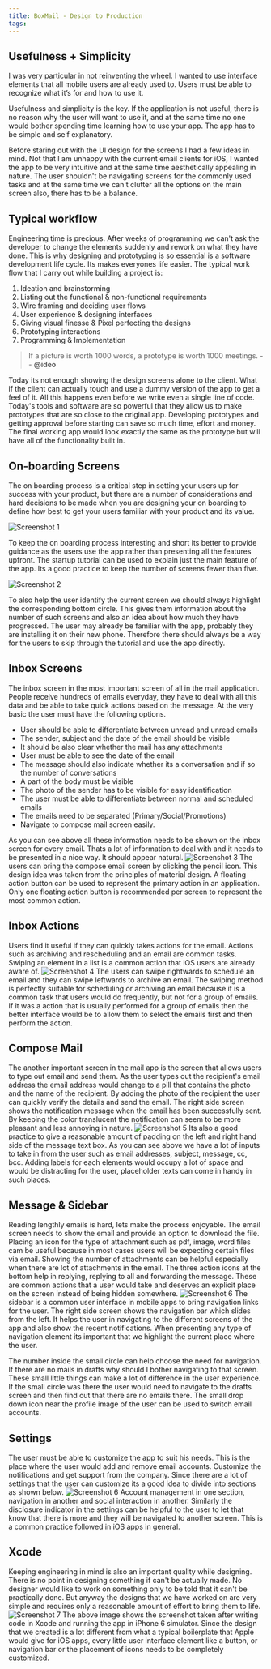 ```yaml
---
title: BoxMail - Design to Production
tags:
---
```

## Usefulness + Simplicity
I was very particular in not reinventing the wheel. I wanted to use interface elements that all mobile users are already used to. Users must be able to recognize what it’s for and how to use it.
<!-- more -->

Usefulness and simplicity is the key. If the application is not useful, there is no reason why the user will want to use it, and at the same time no one would bother spending time learning how to use your app. The app has to be simple and self explanatory. 

Before staring out with the UI design for the screens I had a few ideas in mind. Not that I am unhappy with the current email clients for iOS, I wanted the app to be very intuitive and at the same time aesthetically appealing in nature. The user shouldn't be navigating screens for the commonly used tasks and at the same time we can't clutter all the options on the main screen also, there has to be a balance.

## Typical workflow
Engineering time is precious. After weeks of programming we can't ask the developer to change the elements suddenly and rework on what they have done. This is why designing and prototyping is so essential is a software development life cycle. Its makes everyones life easier. The typical work flow that I carry out while building a project is:

1. Ideation and brainstorming 
1. Listing out the functional & non-functional requirements
1. Wire framing and deciding user flows
1. User experience & designing interfaces
1. Giving visual finesse & Pixel perfecting the designs
1. Prototyping interactions
1. Programming & Implementation

> If a picture is worth 1000 words, a prototype is worth 1000 meetings.
-- **@ideo**

Today its not enough showing the design screens alone to the client. What if the client can actually touch and use a dummy version of the app to get a feel of it. All this happens even before we write even a single line of code. Today's tools and software are so powerful that they allow us to make prototypes that are so close to the original app. Developing prototypes and getting approval before starting can save so much time, effort and money. The final working app would look exactly the same as the prototype but will have all of the functionality built in.

## On-boarding Screens
The on boarding process is a critical step in setting your users up for success with your product, but there are a number of considerations and hard decisions to be made when you are designing your on boarding to define how best to get your users familiar with your product and its value.

![Screenshot 1](/img/inbox-mail-app/onboarding-screens.png)

To keep the on boarding process interesting and short its better to provide guidance as the users use the app rather than presenting all the features upfront. The startup tutorial can be used to explain just the main feature of the app. Its a good practice to keep the number of screens fewer than five.

![Screenshot 2](/img/inbox-mail-app/getting-started.png)

To also help the user identify the current screen we should always highlight the corresponding bottom circle. This gives them information about the number of such screens and also an idea about how much they have progressed. The user may already be familiar with the app, probably they are installing it on their new phone. Therefore there should always be a way for the users to skip through the tutorial and use the app directly.

## Inbox Screens
The inbox screen in the most important screen of all in the mail application. People receive hundreds of emails everyday, they have to deal with all this data and be able to take quick actions based on the message. At the very basic the user must have the following options.

- User should be able to differentiate between unread and unread emails
- The sender, subject and the date of the email should be visible
- It should be also clear whether the mail has any attachments
- User must be able to see the date of the email
- The message should also indicate whether its a conversation and if so the number of conversations
- A part of the body must be visible
- The photo of the sender has to be visible for easy identification
- The user must be able to differentiate between normal and scheduled emails
- The emails need to be separated (Primary/Social/Promotions)
- Navigate to compose mail screen easily.

As you can see above all these information needs to be shown on the inbox screen for every email. Thats a lot of information to deal with and it needs to be presented in a nice way. It should appear natural.
![Screenshot 3](/img/inbox-mail-app/inbox-screens.png)
The users can bring the compose email screen by clicking the pencil icon. This design idea was taken from the principles of material design. A floating action button can be used to represent the primary action in an application. Only one floating action button is recommended per screen to represent the most common action.

## Inbox Actions
Users find it useful if they can quickly takes actions for the email. Actions such as archiving and rescheduling and an email are common tasks. Swiping an element in a list is a common action that iOS users are already aware of.
![Screenshot 4](/img/inbox-mail-app/inbox-actions.png)
The users can swipe rightwards to schedule an email and they can swipe leftwards to archive an email. The swiping method is perfectly suitable for scheduling or archiving an email because it is a common task that users would do frequently, but not for a group of emails. If it was a action that is usually performed for a group of emails then the better interface would be to allow them to select the emails first and then perform the action.

## Compose Mail
The another important screen in the mail app is the screen that allows users to type out email and send them. As the user types out the recipient's email address the email address would change to a pill that contains the photo and the name of the recipient. By adding the photo of the recipient the user can quickly verify the details and send the email. The right side screen shows the notification message when the email has been successfully sent. By keeping the color translucent the notification can seem to be more pleasant and less annoying in nature.
![Screenshot 5](/img/inbox-mail-app/compose-mail.png)
Its also a good practice to give a reasonable amount of padding on the left and right hand side of the message text box. As you can see above we have a lot of inputs to take in from the user such as email addresses, subject, message, cc, bcc. Adding labels for each elements would occupy a lot of space and would be distracting for the user, placeholder texts can come in handy in such places.

## Message & Sidebar
Reading lengthly emails is hard, lets make the process enjoyable. The email screen needs to show the email and provide an option to download the file. Placing an icon for the type of attachment such as pdf, image, word files cam be useful because in most cases users will be expecting certain files via email. Showing the number of attachments can be helpful especially when there are lot of attachments in the email. The three action icons at the bottom help in replying, replying to all and forwarding the message. These are common actions that a user would take and deserves an explicit place on the screen instead of being hidden somewhere.
![Screenshot 6](/img/inbox-mail-app/message.png)
The sidebar is a common user interface in mobile apps to bring navigation links for the user. The right side screen shows the navigation bar which slides from the left. It helps the user in navigating to the different screens of the app and also show the recent notifications. When presenting any type of navigation element its important that we highlight the current place where the user.

The number inside the small circle can help choose the need for navigation. If there are no mails in drafts why should I bother navigating to that screen. These small little things can make a lot of difference in the user experience. If the small circle was there the user would need to navigate to the drafts screen and then find out that there are no emails there. The small drop down icon near the profile image of the user can be used to switch email accounts.

## Settings
The user must be able to customize the app to suit his needs. This is the place where the user would add and remove email accounts. Customize the notifications and get support from the company. Since there are a lot of settings that the user can customize its a good idea to divide into sections as shown below.
![Screenshot 6](/img/inbox-mail-app/settings.png)
Account management in one section, navigation in another and social interaction in another. Similarly the disclosure indicator in the settings can be helpful to the user to let that know that there is more and they will be navigated to another screen. This is a common practice followed in iOS apps in general.

## Xcode
Keeping engineering in mind is also an important quality while designing. There is no point in designing something if can't be actually made. No designer would like to work on something only to be told that it can't be practically done. But anyway the designs that we have worked on are very simple and requires only a reasonable amount of effort to bring them to life.
![Screenshot 7](/img/inbox-mail-app/xcode-screenshot.png)
The above image shows the screenshot taken after writing code in Xcode and running the app in iPhone 6 simulator. Since the design that we created is a lot different from what a typical boilerplate that Apple would give for iOS apps, every little user interface element like a button, or navigation bar or the placement of icons needs to be completely customized. 

